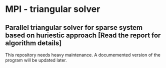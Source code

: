 # MPI - triangular solver
## Parallel triangular solver for sparse system based on huriestic approach [Read the report for algorithm details]

This repository needs heavy maintenance. A documemented version of the program will be updated later.

